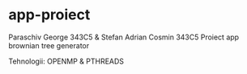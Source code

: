 # app-proiect
Paraschiv George 343C5 & Stefan Adrian Cosmin 343C5
Proiect app brownian tree generator

Tehnologii: OPENMP & PTHREADS


